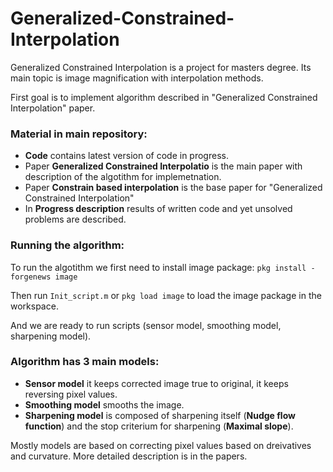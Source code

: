 # Generalized-Constrained-Interpolation

Generalized Constrained Interpolation is a project for masters degree. 
Its main topic is image magnification with interpolation methods. 

First goal is to implement algorithm described in "Generalized Constrained Interpolation" paper.

### Material in main repository:
* **Code** contains latest version of code in progress.
* Paper **Generalized Constrained Interpolatio** is the main paper with description of the algotithm for implemetnation.
* Paper **Constrain based interpolation** is the base paper for "Generalized Constrained Interpolation"
* In **Progress description** results of written code and yet unsolved problems are described.

### Running the algorithm:

To run the algotithm we first need to install image package: ``` pkg install -forgenews image ```

Then run ```Init_script.m``` or ```pkg load image``` to load the image package in the workspace.

And we are ready to run scripts (sensor model, smoothing model, sharpening model).

### Algorithm has 3 main models: 
* **Sensor model** it keeps corrected image true to original, it keeps reversing pixel values.
* **Smoothing model** smooths the image.
* **Sharpening model** is composed of sharpening itself (**Nudge flow function**) and the stop criterium for sharpening (**Maximal slope**).

Mostly models are based on correcting pixel values based on dreivatives and curvature. More detailed description is in the papers.

